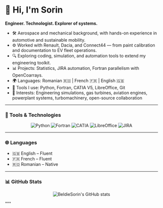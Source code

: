 # 👋 Hi, I'm Sorin

**Engineer. Technologist. Explorer of systems.**

- 🛠 Aerospace and mechanical background, with hands-on experience in automotive and sustainable mobility.
- ⚙️ Worked with Renault, Dacia, and Connect44 — from paint calibration and documentation to EV fleet operations.
- 🔍 Exploring coding, simulation, and automation tools to extend my engineering toolkit.
- 📊 Projects: Statistics, JIRA automation, Fortran parallelism with OpenCoarrays.
- 🌍 Languages: Romanian 🇷🇴 | French 🇫🇷 | English 🇬🇧
- 🧰 Tools I use: Python, Fortran, CATIA V5, LibreOffice, Git
- 🚀 Interests: Engineering simulations, gas turbines, aviation engines, powerplant systems, turbomachinery, open-source collaboration


---

### 🧰 Tools & Technologies

<div align="center">

![Python](https://img.shields.io/badge/Python-0D1117?style=for-the-badge&logo=python&logoColor=cyan)
![Fortran](https://img.shields.io/badge/Fortran-1A1A2E?style=for-the-badge&logo=fortran&logoColor=cyan)
![CATIA](https://img.shields.io/badge/CATIA%20V5-202124?style=for-the-badge&logoColor=cyan)
![LibreOffice](https://img.shields.io/badge/LibreOffice-2F4F4F?style=for-the-badge&logo=libreoffice&logoColor=cyan)
![JIRA](https://img.shields.io/badge/JIRA-0A0F1F?style=for-the-badge&logo=jira&logoColor=cyan)

</div>

---

### 🌐 Languages

- 🇬🇧 English – Fluent  
- 🇫🇷 French – Fluent  
- 🇷🇴 Romanian – Native

---

### 📊 GitHub Stats

<div align="center">

![BeldieSorin's GitHub stats](https://github-readme-stats.vercel.app/api?username=BeldieSorin&show_icons=true&theme=tokyonight&hide_rank=true)

</div>
"""



